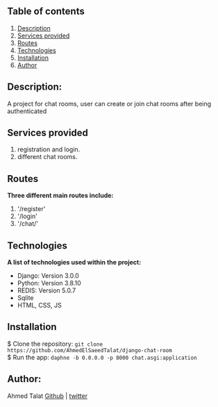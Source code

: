 ## Table of contents
1. [Description](#description)
2. [Services provided](#services-provided)
3. [Routes](#routes)
4. [Technologies](#technologies)
5. [Installation](#installation)
6. [Author](#author)

## Description:
A project for chat rooms, user can create or join chat rooms after being authenticated

## Services provided
1. registration and login. 
2. different chat rooms. 

## Routes
**Three different main routes include:**  
1. '/register'  
2. '/login'  
3. '/chat/<name of room>'

## Technologies
**A list of technologies used within the project:**  
* Django: Version 3.0.0
* Python: Version 3.8.10 
* REDIS: Version 5.0.7
* Sqlite
* HTML, CSS, JS

## Installation
$ Clone the repository: `git clone https://github.com/AhmedElSaeedTalat/django-chat-room`  
$ Run the app: `daphne -b 0.0.0.0 -p 8000 chat.asgi:application`
  

## Author:
Ahmed Talat [Github](https://github.com/AhmedElSaeedTalat) | [twitter](https://twitter.com/AhmedElsaeed105)
